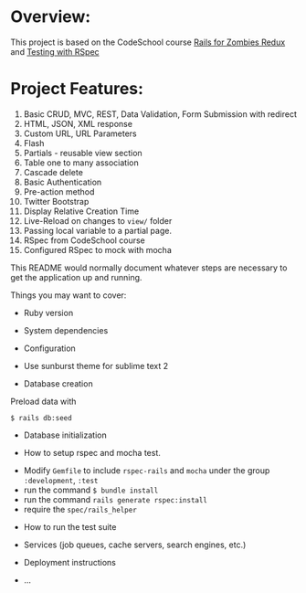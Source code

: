 Overview:
=========

This project is based on the CodeSchool course [Rails for Zombies Redux](https://www.codeschool.com/courses/rails-for-zombies-redux) and [Testing with RSpec](https://www.codeschool.com/courses/testing-with-rspec)


Project Features:
=================

01. Basic CRUD, MVC, REST, Data Validation, Form Submission with redirect
02. HTML, JSON, XML response
03. Custom URL, URL Parameters
04. Flash
05. Partials - reusable view section
06. Table one to many association
07. Cascade delete
08. Basic Authentication
09. Pre-action method
10. Twitter Bootstrap
11. Display Relative Creation Time
12. Live-Reload on changes to `view/` folder
13. Passing local variable to a partial page.
14. RSpec from CodeSchool course
15. Configured RSpec to mock with mocha


This README would normally document whatever steps are necessary to get the
application up and running.

Things you may want to cover:

* Ruby version

* System dependencies

* Configuration

- Use sunburst theme for sublime text 2


* Database creation

Preload data with
```
$ rails db:seed
```


* Database initialization

* How to setup rspec and mocha test.

- Modify `Gemfile` to include `rspec-rails`
  and `mocha` under the group `:development`, `:test`
- run the command `$ bundle install`
- run the command `rails generate rspec:install`
- require the `spec/rails_helper`



* How to run the test suite


* Services (job queues, cache servers, search engines, etc.)

* Deployment instructions

* ...
